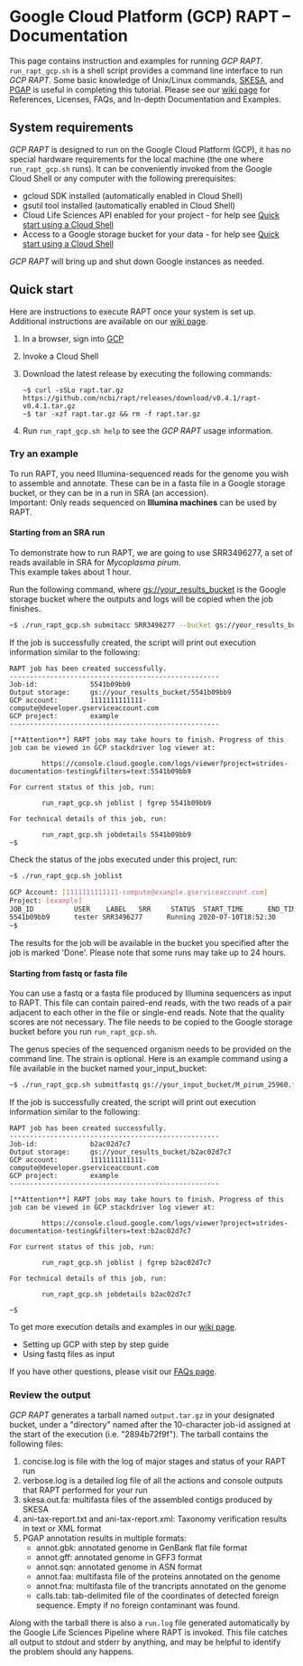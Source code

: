 # Google Cloud Platform (GCP) RAPT – Documentation

This page contains instruction and examples for running *GCP RAPT*. `run_rapt_gcp.sh` is a shell script provides a command line interface to run *GCP RAPT*. Some basic knowledge of Unix/Linux commands, [SKESA](https://github.com/ncbi/SKESA), and [PGAP](https://github.com/ncbi/pgap) is useful in completing this tutorial.
Please see our [wiki page](https://github.com/ncbi/rapt/wiki) for References, Licenses, FAQs, and In-depth Documentation and Examples. 


## System requirements
*GCP RAPT* is designed to run on the Google Cloud Platform (GCP), it has no special hardware requirements for the local machine (the one where `run_rapt_gcp.sh` runs). It can be conveniently invoked from the Google Cloud Shell or any computer with the following prerequisites:
- gcloud SDK installed (automatically enabled in Cloud Shell)
- gsutil tool installed (automatically enabled in Cloud Shell)
- Cloud Life Sciences API enabled for your project - for help see [Quick start using a Cloud Shell](https://github.com/ncbi/rapt/wiki/GCP%20RAPT%20In-depth%20Documentation%20and%20Examples.md)
- Access to a Google storage bucket for your data - for help see [Quick start using a Cloud Shell](https://github.com/ncbi/rapt/wiki/GCP%20RAPT%20In-depth%20Documentation%20and%20Examples.md)

*GCP RAPT* will bring up and shut down Google instances as needed.<br>

## Quick start
Here are instructions to execute RAPT once your system is set up. Additional instructions are available on our [wiki page](wiki/GCP%20RAPT%20In-depth%20Documentation%20and%20Examples.md). 
1.	In a browser, sign into [GCP](https://console.cloud.google.com/)
2.  Invoke a Cloud Shell
3.	Download the latest release by executing the following commands:

    ```
    ~$ curl -sSLo rapt.tar.gz https://github.com/ncbi/rapt/releases/download/v0.4.1/rapt-v0.4.1.tar.gz
    ~$ tar -xzf rapt.tar.gz && rm -f rapt.tar.gz
    ```
4.	Run `run_rapt_gcp.sh help` to see the *GCP RAPT* usage information.

### Try an example
To run RAPT, you need Illumina-sequenced reads for the genome you wish to assemble and annotate. These can be in a fasta file in a Google storage bucket, or they can be in a run in SRA (an accession).<br>
Important: Only reads sequenced on **Illumina machines** can be used by RAPT. 

#### Starting from an SRA run<br>
To demonstrate how to run RAPT, we are going to use SRR3496277, a set of reads available in SRA for *Mycoplasma pirum*.<br>
This example takes about 1 hour.

Run the following command, where [gs://your_results_bucket](https://cloud.google.com/storage/docs/creating-buckets) is the Google storage bucket where the outputs and logs will be copied when the job finishes.

```bash
~$ ./run_rapt_gcp.sh submitacc SRR3496277 --bucket gs://your_results_bucket<br>
```


If the job is successfully created, the script will print out execution information similar to the following:
```
RAPT job has been created successfully.
----------------------------------------------------
Job-id:             5541b09bb9
Output storage:     gs://your_results_bucket/5541b09bb9
GCP account:        1111111111111-compute@developer.gserviceaccount.com
GCP project:        example
----------------------------------------------------

[**Attention**] RAPT jobs may take hours to finish. Progress of this job can be viewed in GCP stackdriver log viewer at:

        https://console.cloud.google.com/logs/viewer?project=strides-documentation-testing&filters=text:5541b09bb9

For current status of this job, run:

        run_rapt_gcp.sh joblist | fgrep 5541b09bb9

For technical details of this job, run:

        run_rapt_gcp.sh jobdetails 5541b09bb9
~$ 
```


Check the status of the jobs executed under this project, run:
```bash
~$ ./run_rapt_gcp.sh joblist

GCP Account: [1111111111111-compute@example.gserviceaccount.com]
Project: [example]
JOB_ID          USER    LABEL   SRR     STATUS  START_TIME      END_TIME        OUTPUT_URI
5541b09bb9      tester SRR3496277      Running 2020-07-10T18:52:30     gs://your_results_bucket/2565f37562
~$ 
```


The results for the job will be available in the bucket you specified after the job is marked 'Done'. Please note that some runs may take up to 24 hours.

#### Starting from fastq or fasta file<br>
You can use a fastq or a fasta file produced by Illumina sequencers as input to RAPT. This file can contain paired-end reads, with the two reads of a pair adjacent to each other in the file or single-end reads. Note that the quality scores are not necessary. The file needs to be copied to the Google storage bucket before you run `run_rapt_gcp.sh`.

The genus species of the sequenced organism needs to be provided on the command line. The strain is optional.
Here is an example command using a file available in the bucket named your_input_bucket:

```bash
~$ ./run_rapt_gcp.sh submitfastq gs://your_input_bucket/M_pirum_25960.fastq -b gs://your_results_bucket --label M_pirum_25960 --organism "Mycoplasma pirum" --strain "ATCC 25960"
```


If the job is successfully created, the script will print out execution information similar to the following:

```
RAPT job has been created successfully.
----------------------------------------------------
Job-id:             b2ac02d7c7
Output storage:     gs://your_results_bucket/b2ac02d7c7
GCP account:        1111111111111-compute@developer.gserviceaccount.com
GCP project:        example
----------------------------------------------------

[**Attention**] RAPT jobs may take hours to finish. Progress of this job can be viewed in GCP stackdriver log viewer at:

        https://console.cloud.google.com/logs/viewer?project=strides-documentation-testing&filters=text:b2ac02d7c7

For current status of this job, run:

        run_rapt_gcp.sh joblist | fgrep b2ac02d7c7

For technical details of this job, run:

        run_rapt_gcp.sh jobdetails b2ac02d7c7

~$ 
```


To get more execution details and examples in our [wiki page](https://github.com/ncbi/rapt/wiki/GCP%20RAPT%20In-depth%20Documentation%20and%20Examples.md). 
- Setting up GCP with step by step guide
- Using fastq files as input

If you have other questions, please visit our [FAQs page](https://github.com/ncbi/rapt/wiki/FAQ.md).

### Review the output
*GCP RAPT* generates a tarball named `output.tar.gz` in your designated bucket, under a "directory" named after the 10-character job-id assigned at the start of the execution (i.e. "2894b72f9f"). The tarball contains the following files:
1. concise.log is file with the log of major stages and status of your RAPT run<br>
2. verbose.log is a detailed log file of all the actions and console outputs that RAPT performed for your run<br>
3. skesa.out.fa: multifasta files of the assembled contigs produced by SKESA<br>
4. ani-tax-report.txt and ani-tax-report.xml: Taxonomy verification results in text or XML format<br>
5. PGAP annotation results in multiple formats:<br>
   * annot.gbk: annotated genome in GenBank flat file format<br>
   * annot.gff: annotated genome in GFF3 format<br>
   * annot.sqn: annotated genome in ASN format<br>
   * annot.faa: multifasta file of the proteins annotated on the genome<br>
   * annot.fna: multifasta file of the trancripts annotated on the genome<br>
   * calls.tab: tab-delimited file of the coordinates of detected foreign sequence. Empty if no foreign contaminant was found.

Along with the tarball there is also a `run.log` file generated automatically by the Google Life Sciences Pipeline where RAPT is invoked. This file catches all output to stdout and stderr by anything, and may be helpful to identify the problem should any happens.


